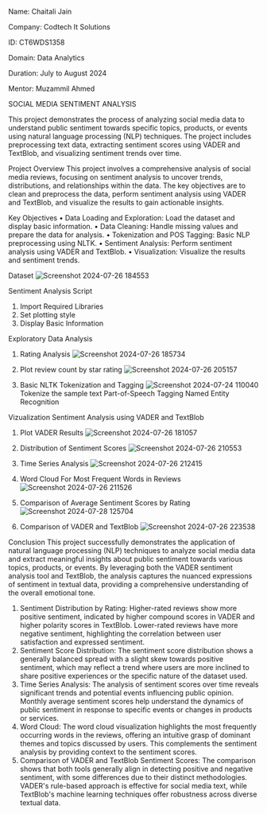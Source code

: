 Name: Chaitali Jain

Company: Codtech It Solutions

ID: CT6WDS1358

Domain: Data Analytics

Duration: July to August 2024

Mentor: Muzammil Ahmed

SOCIAL MEDIA SENTIMENT ANALYSIS

This project demonstrates the process of analyzing social media data to understand public sentiment towards specific topics, products, or events using natural language processing (NLP) techniques. The project includes preprocessing text data, extracting sentiment scores using VADER and TextBlob, and visualizing sentiment trends over time.

Project Overview
This project involves a comprehensive analysis of social media reviews, focusing on sentiment analysis to uncover trends, distributions, and relationships within the data. The key objectives are to clean and preprocess the data, perform sentiment analysis using VADER and TextBlob, and visualize the results to gain actionable insights.

Key Objectives
•	Data Loading and Exploration: Load the dataset and display basic information.
•	Data Cleaning: Handle missing values and prepare the data for analysis.
•	Tokenization and POS Tagging: Basic NLP preprocessing using NLTK.
•	Sentiment Analysis: Perform sentiment analysis using VADER and TextBlob.
•	Visualization: Visualize the results and sentiment trends.

Dataset
 ![Screenshot 2024-07-26 184553](https://github.com/user-attachments/assets/c213f5c4-a1ed-461d-850d-d7f1b64d3b32)

Sentiment Analysis Script
1.	Import Required Libraries
2.	Set plotting style
3.	Display Basic Information

Exploratory Data Analysis
1.	Rating Analysis
![Screenshot 2024-07-26 185734](https://github.com/user-attachments/assets/c74227dc-2025-4a3f-88a6-75aead9cedf7)

2.	Plot review count by star rating
 ![Screenshot 2024-07-26 205157](https://github.com/user-attachments/assets/755d14cc-4c75-4ac8-b304-6daa67c42e47)

3.	 Basic NLTK Tokenization and Tagging
![Screenshot 2024-07-24 110040](https://github.com/user-attachments/assets/530d8ea1-8066-42ac-bd16-0ea0389770ca)
Tokenize the sample text
Part-of-Speech Tagging
Named Entity Recognition


Vizualization
Sentiment Analysis using VADER and TextBlob
1.	Plot VADER Results
 ![Screenshot 2024-07-26 181057](https://github.com/user-attachments/assets/cdd38e21-3d69-4df9-aa38-a04f7844bf18)

2.	 Distribution of Sentiment Scores
 ![Screenshot 2024-07-26 210553](https://github.com/user-attachments/assets/7c3a2415-cba0-4311-9247-9c523be362c8)

3.	Time Series Analysis
 ![Screenshot 2024-07-26 212415](https://github.com/user-attachments/assets/1a845404-e375-4396-9b8f-5e33a12e00e4)
 
4.	Word Cloud For Most Frequent Words in Reviews
   ![Screenshot 2024-07-26 211526](https://github.com/user-attachments/assets/3cdfa9bb-7853-4867-a64e-3b0028e8ed32)

 
5.	Comparison of Average Sentiment Scores by Rating
 ![Screenshot 2024-07-28 125704](https://github.com/user-attachments/assets/07a4a2be-3b9f-4b5c-ac00-ad2893790a1b)



6.	Comparison of VADER and TextBlob
 ![Screenshot 2024-07-26 223538](https://github.com/user-attachments/assets/f9095a87-52c1-4f6c-80e7-06f1357ffa07)


Conclusion
This project successfully demonstrates the application of natural language processing (NLP) techniques to analyze social media data and extract meaningful insights about public sentiment towards various topics, products, or events. By leveraging both the VADER sentiment analysis tool and TextBlob, the analysis captures the nuanced expressions of sentiment in textual data, providing a comprehensive understanding of the overall emotional tone.

1.	Sentiment Distribution by Rating: Higher-rated reviews show more positive sentiment, indicated by higher compound scores in VADER and higher polarity scores in TextBlob. Lower-rated reviews have more negative sentiment, highlighting the correlation between user satisfaction and expressed sentiment.
2.	Sentiment Score Distribution: The sentiment score distribution shows a generally balanced spread with a slight skew towards positive sentiment, which may reflect a trend where users are more inclined to share positive experiences or the specific nature of the dataset used.
3.	Time Series Analysis: The analysis of sentiment scores over time reveals significant trends and potential events influencing public opinion. Monthly average sentiment scores help understand the dynamics of public sentiment in response to specific events or changes in products or services.
4.	Word Cloud: The word cloud visualization highlights the most frequently occurring words in the reviews, offering an intuitive grasp of dominant themes and topics discussed by users. This complements the sentiment analysis by providing context to the sentiment scores.
5.	Comparison of VADER and TextBlob Sentiment Scores: The comparison shows that both tools generally align in detecting positive and negative sentiment, with some differences due to their distinct methodologies. VADER's rule-based approach is effective for social media text, while TextBlob's machine learning techniques offer robustness across diverse textual data.
